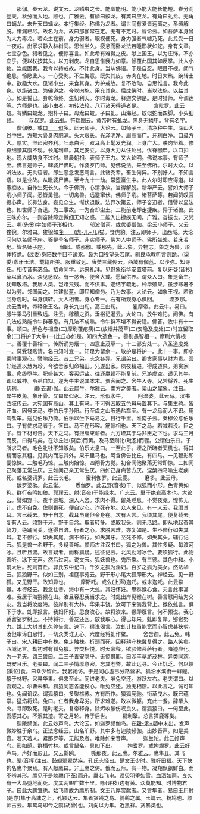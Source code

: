 <!-- { "loadSidebar": true } -->
　　那伽。秦云龙。说文云。龙鳞虫之长。能幽能明。能小能大能长能短。春分而登天。秋分而入地。顺也。广雅云。有鳞曰鲛龙。有翼曰应龙。有角曰虬龙。无角曰螭龙。未升天曰蟠龙。本行集经。称佛为龙者。谓世间有爱皆远离之。系缚解脱。诸漏已尽。故名为龙。故曰那伽常在定。无有不定时。智论云。如菩萨本身曾为大力毒龙。若众生在前。身力弱者。眼视便死。身力强者气嘘乃死。此龙受一日一夜戒。出家求静入林树间。思惟坐久。疲怠而卧龙法若睡形状如蛇。身有文章。七宝杂色。猎者见之。便惊喜言。如此希有难得之皮。献上国王。以为庄饰。不亦宜乎。便以杖按其头。以刀剥皮。龙自思惟我力如意。倾覆此国其如反掌。此人小物。岂能困我。我今以持戒故。不计此身。当从佛语。于是自忍。眠目不视。闭气绝息。怜愍此人。一心受剥。不生悔意。既失其皮。赤肉在地。时日大热。踠转土中。欲趣大水。见诸小虫。来食其身。为护戒故。复不敢动。自思惟言。我今此身。以施诸虫。为佛道故。今以肉施。用充其身。后成佛时。当以法施。以益其心。如是誓已。身乾命终。生忉利天。尔时毒龙。释迦文佛是。是时猎师。今调达等。六师是也。诸小虫者。初转法轮。八万诸天得道者是。
　　宫毗罗。此云蛟。有鳞曰蛟龙。抱朴子曰。母龙曰蛟。子曰虬。山海经。蛟似蛇而四脚。小头细颈。
　　叔叔逻。此云虬。符瑞图云。黄帝时有虬龙。黑身无鳞甲。背有名字。
　　僧伽彼。或[口　　似](词孕)多。此云师子。大论云。如师子王。清净种中生。深山大谷中住。方颊大骨身肉肥满。头大眼长。光泽明净。眉高而广。牙利白净。口鼻方大。厚实。坚齿密齐利。吐赤白舌。双耳高上髦发光润。上身广大。肤肉坚着。修脊细腰其腹不现。长尾利爪。其足安立。以身大力从住处出。优脊嚬申。以口扣地。现大威势食不过时。显晨朝相。表师子王力。又大论明。佛说本事。有师子至。佛言是师子。鞞婆尸佛时。作婆罗门师。见佛说法。来至佛所。尔时大众。以听法故。无共语者。即生恶念发恶骂言。此诸秃辈。畜生何异。不别好人。不知言语。以是业故。从毗婆尸佛。至今九十一劫。常堕畜生中。此人尔时即应得道。以愚痴故。自作生死长久。今于佛所。心清净故。当得解脱。新华严云。譬如大师子吼小师子闻。悉皆勇健。一切禽兽。远避窜伏。佛师子吼。诸菩萨等。若闻赞叹菩提心声。长养法身。妄见众生。惭伏退散。法界次第云。师子奋迅者。借譬以显法也。如世师子奋迅。为二事故。一为奋却尘土。二能前走却走捷疾。异于诸兽。此三昧亦尔。一则奋除障定微细无知之惑。二能入出捷疾无间。广雅。奋振也。又梵云。嘶(先奚)字如师子形相也。
　　邬波僧诃。或优婆僧伽。梁云小师子。又云狻猊。尔雅曰。狻猊如[戔　　(虎-儿+几)](在奸)猫。食虎豹。注云即师子。出西域。大论问何以名师子座。答是号名师子。非实师子。佛为人中师子。佛所坐处。若床若地。皆名师子座。
　　伽耶。或那伽。或那先。此云象。异物志。象之为兽。形体特诡。(过委)身陪数牛目不踰豕。鼻为口役望头若尾。驯良承教听言则跪。(渠委)素牙玉洁。载籍所美。服重致远。唐奘三藏传云。西域有伽蓝。以沙弥。知寺任。相传昔有苾刍。招命同学。远来礼拜。见野象衔华安置塔前。复以牙芟(音衫)草以鼻洒水。众见感叹。有一苾刍。便舍大戒。愿留供养。谓众人曰。象是畜生。犹知敬塔。我居人类。岂睹荒残。而不供事。遂结宇疏地。种华殖果。虽涉寒暑不以为劳。邻国闻之。共建伽蓝。即屈知僧务。乃为故事。大论云。如象王视。若欲回身观时。举身俱转。大人相者。身心专一。右有所观身心俱回。
　　堙罗那。此云香叶。帝释象王名。身长九由旬。高三由旬。
　　瞿摩帝。此云牛。易曰。服牛乘马引重致远。注云。稼穑之资。垂裕记暹云。大论曰。放牛难陀。问佛。有几法成熟能令牛群蕃息。有几法不成熟。令牛群不增不得安隐。佛答。牧牛有十一事。颂曰。解色与相应(二)摩刷覆疮痍(二)放烟并茂草(二)安隐及度处(二)时宜留取余(二)将护于大牛(一)比丘亦如是。知四大造色一。善别愚智相一。摩刷六情根一。善覆十善相一。传所诵为烟一。四意止茂草一。十二部安处一。八圣道度处一。莫受轻贱请。名曰知时宜一。知足为留余一。敬护是将护一。此十一事。即小乘附事观心。譬喻经云。昔二兄弟。志念各异。兄谓弟曰。卿贪家事以财为贵。吾好经道以慧为珍。今欲舍家归命福田。兄遂出家。夙夜精进。得成道果。弟贪家事。命终堕牛。肥盛甚大。客买运盐。往还羸顿不能复前。兄游虚空。遥见其牛。即以威神。令弟自知。遂为牛主说其本末。贾客闻之。舍牛入寺。兄常将养。死生忉利。
　　朅(去谒)伽。此云犀牛。尔雅云。南方之美者。梁山之犀象。注曰。犀牛皮角。象牙骨。又曰犀似豕。注云。形似水牛。
　　阿湿婆。此云马。汉书西域传云。大宛国有高山。其上有马。不可得因取五色母马置其下。与集生驹。皆汗血。因号天马。李伯乐字孙阳。行至虞之山阪遇盐车至。有一龙马而人不识。用驾盐车。遥见伯乐乃嘶。伯乐以坐下马易之。日行千里。淮南子云。秦穆公与伯乐曰。子有使求马者乎。答曰。马不在形容。筋骨相也。天下之马。若减若没。臣之子。皆下材可告。天下之马。有担缠束薪者。九方堙其于马非臣之下也。求马三月而反。曰得马矣。在沙丘牡(莫后)而黄。及马至则牝(毗忍)而骊。公谓伯乐曰。子所求马者。毛色牝牡不知贩矣。伯乐太息曰。一至此乎。堙之所睹者天机也。得其精而忘其粗。见其内而忘其外。果千里马也。阿含佛告比丘。有四马。一见鞭影即便惊悚。二触毛乃惊。三触肉始惊。四彻骨方觉。初合闻他聚落无常即惊。二如闻己聚落无常生厌。三如闻己亲无常生厌。四如己身病苦方厌。涅槃四马喻生老病死。或名婆诃罗。此云长毛。
　　蜜利伽罗。此云鹿。
　　磨多。此云母。
　　跋罗婆驮。此云堂。
　　悉伽罗。此云野(音夜)干。似狐而小形。色青黄如狗。群行夜鸣如狼。郭璞云。射(音夜)干能缘木。广志云。巢于绝岩高木也。大论云。譬如野干。夜半逾城。深入人舍。求肉不得。僻处睡息。不觉夜竟。惶怖无计。虑不自免。住则畏死。便自定心。诈死在地。众人来见。有一人云。我须其耳。言已截去。野干自念。截耳虽痛但令身在。次有人言。我须其尾。便复截去。复有人云。须野干牙。野干自念。取者转多。或取我头。则无活路。即从地起奋其智力。绝踊间关。遂得自济。行者之心。求脱苦难。亦复如是。生不修行如失其耳。老不修行。如失其尾。病不修行。如失其牙。至死不修。如失其头。辅行记云。狐是兽一名野干。多疑善听。颜师古注汉书曰。狐之为兽。其性多疑。每渡河冰。且听且渡。故言疑者。而称狐疑。述征记云。北风劲河冰合。要须狐行。此物善听。冰下无声。然后过河。说文云。狐妖兽也。鬼所乘。有三德。其色中和。小前大后。死则首丘。郭氏玄中记曰。千岁之狐为淫妇。百岁之狐为美女。然法华云。狐狼野干。似如三别。祖庭事苑云。野干形小尾大狐即形大。禅经云。见一野狐。又见野干。故知异也。
　　摩斯吒。或么(上声)迦吒。或末迦吒。此云猕猴。本行经云。我念往昔。海中有一大虬。其妇怀妊。思猕猴心食。夫言此事甚难。我居于海猕猴在山。汝且容忍我当求之。时虬出岸见猴在树。善言慰问结为交友。我当将汝度海。彼岸别有大林。华果丰饶。汝可下来骑我背上。猴依虬言。俱下于水。虬即报言。我妇怀妊。思食汝心。故将汝来。猴即诳言。何不预说。我心适留娑罗树上。不持将行。善友还回。放我取心。得已却来。虬即复岸。猕猴努力。跳上大树其虬久停告言。速下。猴说偈言。汝虬计校虽能宽而心智虑甚狭劣。汝但审谛自思忖。一切众类谁无心。六度经将虬作鳖。
　　舍舍迦。此云兔。韩子曰。宋人耕田中有株。兔走触株。折颈而死。因释耕守株冀复得之。路人笑矣。西域记言。劫初时有狐兔猿。异类相悦。时天帝释。欲验修菩萨行者。降迹应化。为一老夫。谓三兽曰。二三子善安隐乎。无惊惧耶。曰涉丰草游茂林。异类同欢。既安且乐。老夫曰。闻二三子情厚意密。忘其老弊。故此远寻。今正饥乏。何以馈(渠位)食。曰幸少留此。我躬驰访。于是同心虚已分路营求。狐沿水滨衔一鲜鲤。猿于林野。采异华果。俱来至止。同进老夫。唯兔空还。游跃左右。老夫谓曰。以吾观之。尔曹未和。狐猿同志各能役心。唯兔空还。独无相馈。以此言之。诚可知也。兔闻讥议。谓狐猿曰。多聚樵苏。方有所作。猿狐竞驰。衔草曳木。既已蕴崇。猛焰将炽。兔曰。仁者我身卑劣。所求难遂。敢以微躯。充此一餐。辞毕入火。寻即致死。是时老夫。复帝释身。除烬收骸伤叹良久。谓狐猿曰。一何至此。吾感其心。不泯其迹。寄之月轮。传于后世。
　　曷利拏。总言獐鹿等类。
　　迦陵频伽。此云妙声鸟。大论云。如迦罗频伽鸟。在[穀-禾+卵](口角)中未出。发声微妙胜于余鸟。正法念经云。山名旷野。其中多有迦陵频伽。出妙音声。如是美音。若天若人。紧那罗等。无能及者。唯除如来音声。
　　迦兰陀。此云好声鸟。形如鹊。群栖竹林。或言鼠名。具如下出。
　　拘耆罗。或拘翅罗。此云好声鸟。声好而形丑。又云鹚鸥。
　　嘶那夜。此云鹰。尔雅云。鹰隼丑。其飞也。翚(音挥)注曰。鼓翅翚翚然疾。孔氏志怪曰。楚文王少时。雅好田猎。天下快狗名鹰毕聚焉。有人献鹰曰。非王鹰之俦。俄而云际。有一物。凝翔飘飖鲜白。而不辨其形。鹰见于是竦翮(下革)而升。矗若飞电。须臾羽堕如雪。血洒如雨。良久有一大鸟堕地而死。度其两翅广数十里。啄(许秽)边有黄。众莫能知。时博物君子。曰此大鹏雏也。始飞焉故为鹰所制。文王乃厚赏献者。又言隼者。易曰王用射(是亦)隼于高墉之上。孔颖达云。隼者贪残之鸟。鹯鹞之属。玉篇云。祝鸠也。颜师古云。隼鸷鸟即今之鹄(胡骨)也。刘向以为隼。近黑祥。贪暴类也。
